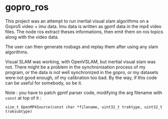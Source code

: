 # gopro_ros

This project was an attempt to run inertial visual slam algorithms on a Gopro5 video + imu data.
Imu data is written as gpmf data in the mp4 video files.
The node ros extract theses informations, then emit them on ros topics along with the video data.

The user can then generate rosbags and replay them after using any slam algorithms.

Visual SLAM was working, with OpenVSLAM, but inertial visual slam was not. There might be a problem in the synchronisation process of my program, or the data is not well synchronized in the gopro, or my datasets were not good enough, of my calibration too bad.
By the way, if this code can be useful for somebody, so be it.

Note : you have to patch gpmf parser code, modifying the arg filename with `const` at top of it :

```
size_t OpenMP4Source(const char *filename, uint32_t traktype, uint32_t traksubtype)
```
